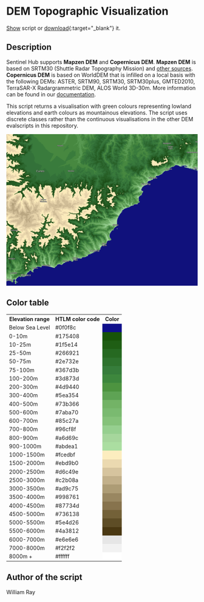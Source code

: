 # DEM Topographic Visualization
<a href="#" id='togglescript'>Show</a> script or [download](script.js){:target="_blank"} it.
<div id='script_view' style="display:none">
{% highlight javascript %}
      {% include_relative script.js %}
{% endhighlight %}
</div>

## Description

Sentinel Hub supports **Mapzen DEM** and **Copernicus DEM**. **Mapzen DEM** is based on SRTM30 (Shuttle Radar Topography Mission) and [other sources](https://github.com/tilezen/joerd/blob/master/docs/data-sources.md). **Copernicus DEM** is based on WorldDEM that is infilled on a local basis with the following DEMs: ASTER, SRTM90, SRTM30, SRTM30plus, GMTED2010, TerraSAR-X Radargrammetric DEM, ALOS World 3D-30m. More information can be found in our [documentation](https://docs.sentinel-hub.com/api/latest/data/dem/).

This script returns a visualisation with green colours representing lowland elevations and earth colours as mountainous elevations. The script uses discrete classes rather than the continuous visualisations in the other DEM evalscripts in this repository.

![dem topographic visualisation](fig/fig1.png)

## Color table

<table>
  <tr>
    <th>Elevation range</th>
    <th>HTLM color code</th>
    <th>Color</th>
  </tr>
  <tr>
    <td>Below Sea Level</td>
    <td>#0f0f8c</td>
    <td style="background-color: #0f0f8c;"></td>
  </tr>
  <tr>
    <td>0-10m</td>
    <td>#175408</td>
    <td style="background-color: #175408;"></td>
  </tr>
  <tr>
    <td>10-25m</td>
    <td>#1f5e14</td>
    <td style="background-color: #1f5e14;"></td>
  </tr>
  <tr>
    <td>25-50m</td>
    <td>#266921</td>
    <td style="background-color: #266921;"></td>
  </tr>
  <tr>
    <td>50-75m</td>
    <td>#2e732e</td>
    <td style="background-color: #2e732e;"></td>
  </tr>
  <tr>
    <td>75-100m</td>
    <td>#367d3b</td>
    <td style="background-color: #367d3b;"></td>
  </tr>
  <tr>
    <td>100-200m</td>
    <td>#3d873d</td>
    <td style="background-color: #3d873d;"></td>
  </tr>
  <tr>
    <td>200-300m</td>
    <td>#4d9440</td>
    <td style="background-color: #4d9440;"></td>
  </tr>
  <tr>
    <td>300-400m</td>
    <td>#5ea354</td>
    <td style="background-color: #5ea354;"></td>
  </tr>
  <tr>
    <td>400-500m</td>
    <td>#73b366</td>
    <td style="background-color: #73b366;"></td>
  </tr>
  <tr>
    <td>500-600m</td>
    <td>#7aba70</td>
    <td style="background-color: #7aba70;"></td>
  </tr>
  <tr>
    <td>600-700m</td>
    <td>#85c27a</td>
    <td style="background-color: #85c27a;"></td>
  </tr>
  <tr>
    <td>700-800m</td>
    <td>#96cf8f</td>
    <td style="background-color: #96cf8f;"></td>
  </tr>
  <tr>
    <td>800-900m</td>
    <td>#a6d69c</td>
    <td style="background-color: #a6d69c;"></td>
  </tr>
  <tr>
    <td>900-1000m</td>
    <td>#abdea1</td>
    <td style="background-color: #abdea1;"></td>
  </tr>
  <tr>
    <td>1000-1500m</td>
    <td>#fcedbf</td>
    <td style="background-color: #fcedbf;"></td>
  </tr>
  <tr>
    <td>1500-2000m</td>
    <td>#ebd9b0</td>
    <td style="background-color: #ebd9b0;"></td>
  </tr>
  <tr>
    <td>2000-2500m</td>
    <td>#d6c49e</td>
    <td style="background-color: #d6c49e;"></td>
  </tr>
  <tr>
    <td>2500-3000m</td>
    <td>#c2b08a</td>
    <td style="background-color: #c2b08a;"></td>
  </tr>
  <tr>
    <td>3000-3500m</td>
    <td>#ad9c75</td>
    <td style="background-color: #ad9c75;"></td>
  </tr>
  <tr>
    <td>3500-4000m</td>
    <td>#998761</td>
    <td style="background-color: #998761;"></td>
  </tr>
  <tr>
    <td>4000-4500m</td>
    <td>#87734d</td>
    <td style="background-color: #87734d;"></td>
  </tr>
  <tr>
    <td>4500-5000m</td>
    <td>#736138</td>
    <td style="background-color: #736138;"></td>
  </tr>
  <tr>
    <td>5000-5500m</td>
    <td>#5e4d26</td>
    <td style="background-color: #5e4d26;"></td>
  </tr>
  <tr>
    <td>5500-6000m</td>
    <td>#4a3812</td>
    <td style="background-color: #4a3812;"></td>
  </tr>
  <tr>
    <td>6000-7000m</td>
    <td>#e6e6e6</td>
    <td style="background-color: #e6e6e6;"></td>
  </tr>
  <tr>
    <td>7000-8000m</td>
    <td>#f2f2f2</td>
    <td style="background-color: #f2f2f2;"></td>
  </tr>
  <tr>
    <td>8000m +</td>
    <td>#ffffff</td>
    <td style="background-color: #ffffff;"></td>
  </tr>
</table>
 
## Author of the script
 
William Ray
